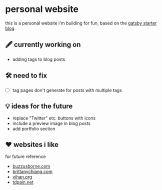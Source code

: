 # personal website

this is a personal website i'm building for fun, based on the [gatsby starter blog](https://www.gatsbyjs.com/starters/gatsbyjs/gatsby-starter-blog).

## 🖋️ currently working on
- adding tags to blog posts

## 🛠️ need to fix
- [ ] tag pages don't generate for posts with multiple tags

## 💡 ideas for the future
- replace "Twitter" etc. buttons with icons
- include a preview image in blog posts
- add portfolio section

## ❤️ websites i like
for future reference
- [buzzusborne.com](https://buzzusborne.com/)
- [brittanychiang.com](https://brittanychiang.com/)
- [vihan.org](https://vihan.org/)
- [tdpain.net](https://www.tdpain.net)
